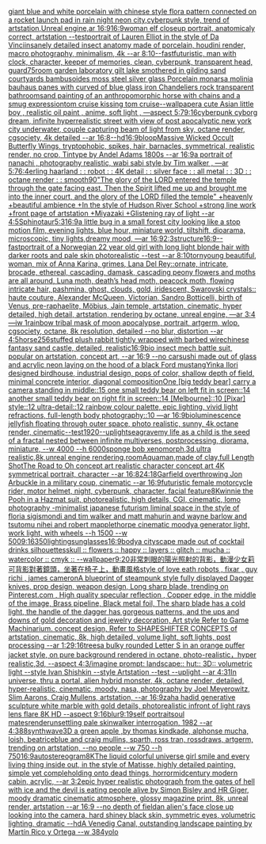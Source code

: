 [giant blue and white porcelain with chinese style flora pattern connected on a rocket launch pad in rain night neon city,cyberpunk style, trend of artstation,Unreal engine,ar 16:9](https://www.ebank.nz/aiartgenerator?category=giant%2520blue%2520and%2520white%2520porcelain%2520with%2520chinese%2520style%2520flora%2520pattern%2520connected%2520on%2520a%2520rocket%2520launch%2520pad%2520in%2520rain%2520night%2520neon%2520city%2Ccyberpunk%2520style%2C%2520trend%2520of%2520artstation%2CUnreal%2520engine%2Car%252016%3A9)[16:9](https://www.ebank.nz/aiartgenerator?category=16%3A9)[woman elf closeup portrait, anatomicaly correct, artstation --test](https://www.ebank.nz/aiartgenerator?category=woman%2520elf%2520closeup%2520portrait%2C%2520anatomicaly%2520correct%2C%2520artstation%2520--test)[portrait of Lauren Elliot in the style of Da Vinci](https://www.ebank.nz/aiartgenerator?category=portrait%2520of%2520Lauren%2520Elliot%2520in%2520the%2520style%2520of%2520Da%2520Vinci)[insanely detailed insect anatomy made of porcelain, houdini render, macro photography,  minimalism, 4k --ar 8:10](https://www.ebank.nz/aiartgenerator?category=insanely%2520detailed%2520insect%2520anatomy%2520made%2520of%2520porcelain%2C%2520houdini%2520render%2C%2520macro%2520photography%2C%2520%2520minimalism%2C%25204k%2520--ar%25208%3A10)[--fast](https://www.ebank.nz/aiartgenerator?category=--fast)[futuristic, man with clock, character, keeper of memories, clean, cyberpunk, transparent head, guard](https://www.ebank.nz/aiartgenerator?category=futuristic%2C%2520man%2520with%2520clock%2C%2520character%2C%2520keeper%2520of%2520memories%2C%2520clean%2C%2520cyberpunk%2C%2520transparent%2520head%2C%2520guard)[75](https://www.ebank.nz/aiartgenerator?category=75)[room garden laboratory  gilt lake  smothered in gilding sand courtyards bambusoides moss steel silver glass  Porcelain monarsa molinia bauhaus panes with  curved of blue glass iron Chandeliers  rock transparent bathroom](https://www.ebank.nz/aiartgenerator?category=room%2520garden%2520laboratory%2520%2520gilt%2520lake%2520%2520smothered%2520in%2520gilding%2520sand%2520courtyards%2520bambusoides%2520moss%2520steel%2520silver%2520glass%2520%2520Porcelain%2520monarsa%2520molinia%2520bauhaus%2520panes%2520with%2520%2520curved%2520of%2520blue%2520glass%2520iron%2520Chandeliers%2520%2520rock%2520transparent%2520bathroom)[sand painting of an anthropomorphic horse with chains and a smug expression](https://www.ebank.nz/aiartgenerator?category=sand%2520painting%2520of%2520an%2520anthropomorphic%2520horse%2520with%2520chains%2520and%2520a%2520smug%2520expression)[tom cruise kissing tom cruise](https://www.ebank.nz/aiartgenerator?category=tom%2520cruise%2520kissing%2520tom%2520cruise)[--wallpaper](https://www.ebank.nz/aiartgenerator?category=--wallpaper)[a cute Asian little boy , realistic oil paint , anime, soft light , —aspect 5:7](https://www.ebank.nz/aiartgenerator?category=a%2520cute%2520Asian%2520little%2520boy%2520%2C%2520realistic%2520oil%2520paint%2520%2C%2520anime%2C%2520soft%2520light%2520%2C%2520%E2%80%94aspect%25205%3A7)[9:16](https://www.ebank.nz/aiartgenerator?category=9%3A16)[cyberpunk cyborg dream, infinite hyperrealistic street with view of post apocalyptic new york city underwater, couple capturing beam of light from sky, octane render, cgsociety, 4k detailed --ar 16:8](https://www.ebank.nz/aiartgenerator?category=cyberpunk%2520cyborg%2520dream%2C%2520infinite%2520hyperrealistic%2520street%2520with%2520view%2520of%2520post%2520apocalyptic%2520new%2520york%2520city%2520underwater%2C%2520couple%2520capturing%2520beam%2520of%2520light%2520from%2520sky%2C%2520octane%2520render%2C%2520cgsociety%2C%25204k%2520detailed%2520--ar%252016%3A8)[--hd](https://www.ebank.nz/aiartgenerator?category=--hd)[16:9](https://www.ebank.nz/aiartgenerator?category=16%3A9)[bloop](https://www.ebank.nz/aiartgenerator?category=bloop)[Massive Wicked Occult Butterfly Wings, tryptophobic, spikes, hair, barnacles, symmetrical, realistic render, no crop, Tintype by Andel Adams 1800s --ar 16:9](https://www.ebank.nz/aiartgenerator?category=Massive%2520Wicked%2520Occult%2520Butterfly%2520Wings%2C%2520tryptophobic%2C%2520spikes%2C%2520hair%2C%2520barnacles%2C%2520symmetrical%2C%2520realistic%2520render%2C%2520no%2520crop%2C%2520Tintype%2520by%2520Andel%2520Adams%25201800s%2520--ar%252016%3A9)[a portrait of nanachi , photography realistic, wabi sabi style,by Tim walker , —ar 5:7](https://www.ebank.nz/aiartgenerator?category=a%2520portrait%2520of%2520nanachi%2520%2C%2520photography%2520realistic%2C%2520wabi%2520sabi%2520style%2Cby%2520Tim%2520walker%2520%2C%2520%E2%80%94ar%25205%3A7)[6:4](https://www.ebank.nz/aiartgenerator?category=6%3A4)[erling haarland : : robot : : 4K detail : : silver face : : all metal : : 3D : : octane render : : smooth](https://www.ebank.nz/aiartgenerator?category=erling%2520haarland%2520%3A%2520%3A%2520robot%2520%3A%2520%3A%25204K%2520detail%2520%3A%2520%3A%2520silver%2520face%2520%3A%2520%3A%2520all%2520metal%2520%3A%2520%3A%25203D%2520%3A%2520%3A%2520octane%2520render%2520%3A%2520%3A%2520smooth)[90](https://www.ebank.nz/aiartgenerator?category=90)["The glory of the LORD entered the temple through the gate facing east. Then the Spirit lifted me up and brought me into the inner court, and the glory of the LORD filled the temple" +heavenly +beautiful ambience +In the style of Hudson River School +strong line work +front page of artstation +Miyazaki +Glistening ray of light --ar 4:5](https://www.ebank.nz/aiartgenerator?category=%22The%2520glory%2520of%2520the%2520LORD%2520entered%2520the%2520temple%2520through%2520the%2520gate%2520facing%2520east.%2520Then%2520the%2520Spirit%2520lifted%2520me%2520up%2520and%2520brought%2520me%2520into%2520the%2520inner%2520court%2C%2520and%2520the%2520glory%2520of%2520the%2520LORD%2520filled%2520the%2520temple%22%2520%2Bheavenly%2520%2Bbeautiful%2520ambience%2520%2BIn%2520the%2520style%2520of%2520Hudson%2520River%2520School%2520%2Bstrong%2520line%2520work%2520%2Bfront%2520page%2520of%2520artstation%2520%2BMiyazaki%2520%2BGlistening%2520ray%2520of%2520light%2520--ar%25204%3A5)[Sphinotaur](https://www.ebank.nz/aiartgenerator?category=Sphinotaur)[5:3](https://www.ebank.nz/aiartgenerator?category=5%3A3)[16:9](https://www.ebank.nz/aiartgenerator?category=16%3A9)[a little bug in a small forest city looking like a stop motion film, evening lights, blue hour, miniature world, tiltshift, dioarama, microscopic, tiny lights,dreamy mood, —ar 16:9](https://www.ebank.nz/aiartgenerator?category=a%2520little%2520bug%2520in%2520a%2520small%2520forest%2520city%2520looking%2520like%2520a%2520stop%2520motion%2520film%2C%2520evening%2520lights%2C%2520blue%2520hour%2C%2520miniature%2520world%2C%2520tiltshift%2C%2520dioarama%2C%2520microscopic%2C%2520tiny%2520lights%2Cdreamy%2520mood%2C%2520%E2%80%94ar%252016%3A9)[2:3](https://www.ebank.nz/aiartgenerator?category=2%3A3)[structure](https://www.ebank.nz/aiartgenerator?category=structure)[16:9](https://www.ebank.nz/aiartgenerator?category=16%3A9)[--fast](https://www.ebank.nz/aiartgenerator?category=--fast)[portrait of a Norwegian 22 year old girl with long light blonde hair with darker roots and pale skin photorealistic --test --ar 8:10](https://www.ebank.nz/aiartgenerator?category=portrait%2520of%2520a%2520Norwegian%252022%2520year%2520old%2520girl%2520with%2520long%2520light%2520blonde%2520hair%2520with%2520darker%2520roots%2520and%2520pale%2520skin%2520photorealistic%2520--test%2520--ar%25208%3A10)[torn](https://www.ebank.nz/aiartgenerator?category=torn)[young beautiful, woman, mix of Anna Karina, grimes, Lana Del Rey::ornate, intricate, brocade, ethereal, cascading, damask, cascading peony flowers and moths are all around, Luna moth, death’s head moth, peacock moth, flowing intricate hair, pashmina, ghost, clouds, gold, iridescent, Swarovski crystals:: haute couture, Alexander McQueen, Victorian, Sandro Botticelli, birth of Venus, pre-raphaelite, Möbius, Jain temple, artstation, cinematic, hyper detailed, high detail, artstation, rendering by octane, unreal engine, —ar 3:4 —iw 1](https://www.ebank.nz/aiartgenerator?category=young%2520beautiful%2C%2520woman%2C%2520mix%2520of%2520Anna%2520Karina%2C%2520grimes%2C%2520Lana%2520Del%2520Rey%3A%3Aornate%2C%2520intricate%2C%2520brocade%2C%2520ethereal%2C%2520cascading%2C%2520damask%2C%2520cascading%2520peony%2520flowers%2520and%2520moths%2520are%2520all%2520around%2C%2520Luna%2520moth%2C%2520death%E2%80%99s%2520head%2520moth%2C%2520peacock%2520moth%2C%2520flowing%2520intricate%2520hair%2C%2520pashmina%2C%2520ghost%2C%2520clouds%2C%2520gold%2C%2520iridescent%2C%2520Swarovski%2520crystals%3A%3A%2520haute%2520couture%2C%2520Alexander%2520McQueen%2C%2520Victorian%2C%2520Sandro%2520Botticelli%2C%2520birth%2520of%2520Venus%2C%2520pre-raphaelite%2C%2520M%C3%B6bius%2C%2520Jain%2520temple%2C%2520artstation%2C%2520cinematic%2C%2520hyper%2520detailed%2C%2520high%2520detail%2C%2520artstation%2C%2520rendering%2520by%2520octane%2C%2520unreal%2520engine%2C%2520%E2%80%94ar%25203%3A4%2520%E2%80%94iw%25201)[rainbow tribal mask of moon apocalypse, portrait, artgerm, wlop, cgsociety, octane, 8k resolution, detailed --no blur, distortion --ar 4:5](https://www.ebank.nz/aiartgenerator?category=rainbow%2520tribal%2520mask%2520of%2520moon%2520apocalypse%2C%2520portrait%2C%2520artgerm%2C%2520wlop%2C%2520cgsociety%2C%2520octane%2C%25208k%2520resolution%2C%2520detailed%2520--no%2520blur%2C%2520distortion%2520--ar%25204%3A5)[horse](https://www.ebank.nz/aiartgenerator?category=horse)[256](https://www.ebank.nz/aiartgenerator?category=256)[stuffed plush rabbit tightly wrapped with barbed wire](https://www.ebank.nz/aiartgenerator?category=stuffed%2520plush%2520rabbit%2520tightly%2520wrapped%2520with%2520barbed%2520wire)[chinese fantasy sand castle, detailed, realistic](https://www.ebank.nz/aiartgenerator?category=chinese%2520fantasy%2520sand%2520castle%2C%2520detailed%2C%2520realistic)[16:9](https://www.ebank.nz/aiartgenerator?category=16%3A9)[bio insect mech battle suit, popular on artstation, concept art, --ar 16:9 --no car](https://www.ebank.nz/aiartgenerator?category=bio%2520insect%2520mech%2520battle%2520suit%2C%2520popular%2520on%2520artstation%2C%2520concept%2520art%2C%2520--ar%252016%3A9%2520--no%2520car)[sushi made out of glass and acrylic neon laying on the hood of a black Ford mustang](https://www.ebank.nz/aiartgenerator?category=sushi%2520made%2520out%2520of%2520glass%2520and%2520acrylic%2520neon%2520laying%2520on%2520the%2520hood%2520of%2520a%2520black%2520Ford%2520mustang)[Yinka Ilori designed birdhouse, industrial design, pops of color, shallow depth of field, minimal concrete interior, diagonal composition](https://www.ebank.nz/aiartgenerator?category=Yinka%2520Ilori%2520designed%2520birdhouse%2C%2520industrial%2520design%2C%2520pops%2520of%2520color%2C%2520shallow%2520depth%2520of%2520field%2C%2520minimal%2520concrete%2520interior%2C%2520diagonal%2520composition)[One [big teddy bear] carry a camera standing in middle::15 one small teddy bear on left fit in screen::14 another small teddy bear on right fit in screen::14 [Melbourne]::10 [Pixar] style::12 ultra-detail::12 rainbow colour palette, epic lighting, vivid light refractions, full-length body photography::10 —ar 16:9](https://www.ebank.nz/aiartgenerator?category=One%2520%5Bbig%2520teddy%2520bear%5D%2520carry%2520a%2520camera%2520standing%2520in%2520middle%3A%3A15%2520one%2520small%2520teddy%2520bear%2520on%2520left%2520fit%2520in%2520screen%3A%3A14%2520another%2520small%2520teddy%2520bear%2520on%2520right%2520fit%2520in%2520screen%3A%3A14%2520%5BMelbourne%5D%3A%3A10%2520%5BPixar%5D%2520style%3A%3A12%2520ultra-detail%3A%3A12%2520rainbow%2520colour%2520palette%2C%2520epic%2520lighting%2C%2520vivid%2520light%2520refractions%2C%2520full-length%2520body%2520photography%3A%3A10%2520%E2%80%94ar%252016%3A9)[bioluminescence jellyfish floating through outer space, photo realistic, sunny, 4k,octane render, cinematic](https://www.ebank.nz/aiartgenerator?category=bioluminescence%2520jellyfish%2520floating%2520through%2520outer%2520space%2C%2520photo%2520realistic%2C%2520sunny%2C%25204k%2Coctane%2520render%2C%2520cinematic)[--test](https://www.ebank.nz/aiartgenerator?category=--test)[1920](https://www.ebank.nz/aiartgenerator?category=1920)[--uplight](https://www.ebank.nz/aiartgenerator?category=--uplight)[seagrave](https://www.ebank.nz/aiartgenerator?category=seagrave)[my life as a child is the seed of a fractal nested between infinite multiverses, postprocessing, diorama, miniature, --w 4000 --h 6000](https://www.ebank.nz/aiartgenerator?category=my%2520life%2520as%2520a%2520child%2520is%2520the%2520seed%2520of%2520a%2520fractal%2520nested%2520between%2520infinite%2520multiverses%2C%2520postprocessing%2C%2520diorama%2C%2520miniature%2C%2520--w%25204000%2520--h%25206000)[sponge bob xenomorph,3d,ultra realistic,8k,unreal engine rendering,](https://www.ebank.nz/aiartgenerator?category=sponge%2520bob%2520xenomorph%2C3d%2Cultra%2520realistic%2C8k%2Cunreal%2520engine%2520rendering%2C)[room](https://www.ebank.nz/aiartgenerator?category=room)[Aquaman,made of clay,full Length Shot](https://www.ebank.nz/aiartgenerator?category=Aquaman%2Cmade%2520of%2520clay%2Cfull%2520Length%2520Shot)[The Road to Oh concept art realistic character concept art 4K symmetrical portrait, character --ar 16:8](https://www.ebank.nz/aiartgenerator?category=The%2520Road%2520to%2520Oh%2520concept%2520art%2520realistic%2520character%2520concept%2520art%25204K%2520symmetrical%2520portrait%2C%2520character%2520--ar%252016%3A8)[24:18](https://www.ebank.nz/aiartgenerator?category=24%3A18)[Garfield overthrowing Jon Arbuckle in a military coup, cinematic --ar 16:9](https://www.ebank.nz/aiartgenerator?category=Garfield%2520overthrowing%2520Jon%2520Arbuckle%2520in%2520a%2520military%2520coup%2C%2520cinematic%2520--ar%252016%3A9)[futuristic  female motorcycle rider, motor helmet, night, cyberpunk, character, facial feature](https://www.ebank.nz/aiartgenerator?category=futuristic%2520%2520female%2520motorcycle%2520rider%2C%2520motor%2520helmet%2C%2520night%2C%2520cyberpunk%2C%2520character%2C%2520facial%2520feature)[8K](https://www.ebank.nz/aiartgenerator?category=8K)[winnie the Pooh in a Hazmat suit, photorealistic, high details, CGI, cinematic, lomo photography -](https://www.ebank.nz/aiartgenerator?category=winnie%2520the%2520Pooh%2520in%2520a%2520Hazmat%2520suit%2C%2520photorealistic%2C%2520high%2520details%2C%2520CGI%2C%2520cinematic%2C%2520lomo%2520photography%2520-)[minimalist japanese futurism liminal space in the style of floria sigismondi and tim walker and matt mahurin and wayne barlow and tsutomu nihei and robert mapplethorpe cinematic moody](https://www.ebank.nz/aiartgenerator?category=minimalist%2520japanese%2520futurism%2520liminal%2520space%2520in%2520the%2520style%2520of%2520floria%2520sigismondi%2520and%2520tim%2520walker%2520and%2520matt%2520mahurin%2520and%2520wayne%2520barlow%2520and%2520tsutomu%2520nihei%2520and%2520robert%2520mapplethorpe%2520cinematic%2520moody)[a generator light, work light, with wheels --h 1500 --w 500](https://www.ebank.nz/aiartgenerator?category=a%2520generator%2520light%2C%2520work%2520light%2C%2520with%2520wheels%2520--h%25201500%2520--w%2520500)[9:16](https://www.ebank.nz/aiartgenerator?category=9%3A16)[350](https://www.ebank.nz/aiartgenerator?category=350)[lighting](https://www.ebank.nz/aiartgenerator?category=lighting)[sunglasses](https://www.ebank.nz/aiartgenerator?category=sunglasses)[16:9](https://www.ebank.nz/aiartgenerator?category=16%3A9)[body](https://www.ebank.nz/aiartgenerator?category=body)[a cityscape made out of cocktail drinks silhouettes](https://www.ebank.nz/aiartgenerator?category=a%2520cityscape%2520made%2520out%2520of%2520cocktail%2520drinks%2520silhouettes)[skull :: flowers :: happy :: layers :: glitch :: mucha :: watercolor :: cmyk :: --wallpaper](https://www.ebank.nz/aiartgenerator?category=skull%2520%3A%3A%2520flowers%2520%3A%3A%2520happy%2520%3A%3A%2520layers%2520%3A%3A%2520glitch%2520%3A%3A%2520mucha%2520%3A%3A%2520watercolor%2520%3A%3A%2520cmyk%2520%3A%3A%2520--wallpaper)[9:20](https://www.ebank.nz/aiartgenerator?category=9%3A20)[非常刺眼的陽光照射的背影，動漫少女莉可背影對著鏡頭，坐著在椅子上，動畫風格](https://www.ebank.nz/aiartgenerator?category=%E9%9D%9E%E5%B8%B8%E5%88%BA%E7%9C%BC%E7%9A%84%E9%99%BD%E5%85%89%E7%85%A7%E5%B0%84%E7%9A%84%E8%83%8C%E5%BD%B1%EF%BC%8C%E5%8B%95%E6%BC%AB%E5%B0%91%E5%A5%B3%E8%8E%89%E5%8F%AF%E8%83%8C%E5%BD%B1%E5%B0%8D%E8%91%97%E9%8F%A1%E9%A0%AD%EF%BC%8C%E5%9D%90%E8%91%97%E5%9C%A8%E6%A4%85%E5%AD%90%E4%B8%8A%EF%BC%8C%E5%8B%95%E7%95%AB%E9%A2%A8%E6%A0%BC)[style of love eath robots , fixar , guy richi , james cameron](https://www.ebank.nz/aiartgenerator?category=style%2520of%2520love%2520eath%2520robots%2520%2C%2520fixar%2520%2C%2520guy%2520richi%2520%2C%2520james%2520cameron)[A blueprint of steampunk style fully displayed Dagger knives, prop design, weapon design, Long sharp blade,  trending on Pinterest.com  , High quality specular reflection ,  Copper  edge, in the middle of the image, Brass pipeline,  Black metal foil,  The sharp blade has a cold light, the handle of the dagger has gorgeous patterns, and the ups and downs of gold decoration and jewelry decoration, Art style Refer to Game Machinarium.  concept design, Refer to SHAPESHIFTER CONCEPTS  of artstation, cinematic,  8k, high detailed,  volume light,  soft lights,  post processing    --ar 1:2](https://www.ebank.nz/aiartgenerator?category=A%2520blueprint%2520of%2520steampunk%2520style%2520fully%2520displayed%2520Dagger%2520knives%2C%2520prop%2520design%2C%2520weapon%2520design%2C%2520Long%2520sharp%2520blade%2C%2520%2520trending%2520on%2520Pinterest.com%2520%2520%2C%2520High%2520quality%2520specular%2520reflection%2520%2C%2520%2520Copper%2520%2520edge%2C%2520in%2520the%2520middle%2520of%2520the%2520image%2C%2520Brass%2520pipeline%2C%2520%2520Black%2520metal%2520foil%2C%2520%2520The%2520sharp%2520blade%2520has%2520a%2520cold%2520light%2C%2520the%2520handle%2520of%2520the%2520dagger%2520has%2520gorgeous%2520patterns%2C%2520and%2520the%2520ups%2520and%2520downs%2520of%2520gold%2520decoration%2520and%2520jewelry%2520decoration%2C%2520Art%2520style%2520Refer%2520to%2520Game%2520Machinarium.%2520%2520concept%2520design%2C%2520Refer%2520to%2520SHAPESHIFTER%2520CONCEPTS%2520%2520of%2520artstation%2C%2520cinematic%2C%2520%25208k%2C%2520high%2520detailed%2C%2520%2520volume%2520light%2C%2520%2520soft%2520lights%2C%2520%2520post%2520processing%2520%2520%2520%2520--ar%25201%3A2)[9:16](https://www.ebank.nz/aiartgenerator?category=9%3A16)[trees](https://www.ebank.nz/aiartgenerator?category=trees)[a bulky rounded Letter S in an orange puffer jacket style, on pure background rendered in octane, photo-realistic，hyper realistic,3d, --aspect 4:3](https://www.ebank.nz/aiartgenerator?category=a%2520bulky%2520rounded%2520Letter%2520S%2520in%2520an%2520orange%2520puffer%2520jacket%2520style%2C%2520on%2520pure%2520background%2520rendered%2520in%2520octane%2C%2520photo-realistic%EF%BC%8Chyper%2520realistic%2C3d%2C%2520--aspect%25204%3A3)[/imagine prompt: landscape:: hut:: 3D:: volumetric light --style Ivan Shishkin --style Artstation --test --uplight --ar 4:3](https://www.ebank.nz/aiartgenerator?category=/imagine%2520prompt%3A%2520landscape%3A%3A%2520hut%3A%3A%25203D%3A%3A%2520volumetric%2520light%2520--style%2520Ivan%2520Shishkin%2520--style%2520Artstation%2520--test%2520--uplight%2520--ar%25204%3A3)[1](https://www.ebank.nz/aiartgenerator?category=1)[In universe, thru a portal, alien hybrid monster, 4k, octane render, detailed, hyper-realistic, cinematic, moody, nasa, photography by Joel Meyerowitz, Slim Aarons, Craig Mullens, artstation, --ar 16:9](https://www.ebank.nz/aiartgenerator?category=In%2520universe%2C%2520thru%2520a%2520portal%2C%2520alien%2520hybrid%2520monster%2C%25204k%2C%2520octane%2520render%2C%2520detailed%2C%2520hyper-realistic%2C%2520cinematic%2C%2520moody%2C%2520nasa%2C%2520photography%2520by%2520Joel%2520Meyerowitz%2C%2520Slim%2520Aarons%2C%2520Craig%2520Mullens%2C%2520artstation%2C%2520--ar%252016%3A9)[zaha hadid generative sculpture white marble with gold details, photorealistic infront of light rays lens flare 8K HD --aspect 9:16](https://www.ebank.nz/aiartgenerator?category=zaha%2520hadid%2520generative%2520sculpture%2520white%2520marble%2520with%2520gold%2520details%2C%2520photorealistic%2520infront%2520of%2520light%2520rays%2520lens%2520flare%25208K%2520HD%2520--aspect%25209%3A16)[blur](https://www.ebank.nz/aiartgenerator?category=blur)[9:19](https://www.ebank.nz/aiartgenerator?category=9%3A19)[self portrait](https://www.ebank.nz/aiartgenerator?category=self%2520portrait)[soul mates](https://www.ebank.nz/aiartgenerator?category=soul%2520mates)[render](https://www.ebank.nz/aiartgenerator?category=render)[unsettling pale skinwalker interrogation, 1982 --ar 4:3](https://www.ebank.nz/aiartgenerator?category=unsettling%2520pale%2520skinwalker%2520interrogation%2C%25201982%2520--ar%25204%3A3)[88](https://www.ebank.nz/aiartgenerator?category=88)[synthwave](https://www.ebank.nz/aiartgenerator?category=synthwave)[3D a green apple ,by thomas kindkade, alphonse mucha, loish, beatriceblue and craig mullins, sparth, ross tran, rossdraws, artgerm, trending on artstation, --no people --w 750 --h 750](https://www.ebank.nz/aiartgenerator?category=3D%2520a%2520green%2520apple%2520%2Cby%2520thomas%2520kindkade%2C%2520alphonse%2520mucha%2C%2520loish%2C%2520beatriceblue%2520and%2520craig%2520mullins%2C%2520sparth%2C%2520ross%2520tran%2C%2520rossdraws%2C%2520artgerm%2C%2520trending%2520on%2520artstation%2C%2520--no%2520people%2520--w%2520750%2520--h%2520750)[16:9](https://www.ebank.nz/aiartgenerator?category=16%3A9)[autostereogram](https://www.ebank.nz/aiartgenerator?category=autostereogram)[8K](https://www.ebank.nz/aiartgenerator?category=8K)[The liquid colorful universe girl smile and every living thing inside out, in the style of Matisse, highly detailed painting, simple yet comple](https://www.ebank.nz/aiartgenerator?category=The%2520liquid%2520colorful%2520universe%2520girl%2520smile%2520and%2520every%2520living%2520thing%2520inside%2520out%2C%2520in%2520the%2520style%2520of%2520Matisse%2C%2520highly%2520detailed%2520painting%2C%2520simple%2520yet%2520comple)[holding onto dead things, horror](https://www.ebank.nz/aiartgenerator?category=holding%2520onto%2520dead%2520things%2C%2520horror)[midcentury modern cabin, acrylic, --ar 3:2](https://www.ebank.nz/aiartgenerator?category=midcentury%2520modern%2520cabin%2C%2520acrylic%2C%2520--ar%25203%3A2)[epic hyper realistic photograph from the gates of hell with ice and the devil is eating people alive by Simon Bisley and HR Giger, moody dramatic cinematic atmosphere, glossy magazine print, 8k, unreal render, artstation --ar 16:9 --no depth of field](https://www.ebank.nz/aiartgenerator?category=epic%2520hyper%2520realistic%2520photograph%2520from%2520the%2520gates%2520of%2520hell%2520with%2520ice%2520and%2520the%2520devil%2520is%2520eating%2520people%2520alive%2520by%2520Simon%2520Bisley%2520and%2520HR%2520Giger%2C%2520moody%2520dramatic%2520cinematic%2520atmosphere%2C%2520glossy%2520magazine%2520print%2C%25208k%2C%2520unreal%2520render%2C%2520artstation%2520--ar%252016%3A9%2520--no%2520depth%2520of%2520field)[an alien's face close up looking into the camera, hard shiney black skin, symmetric eyes, volumetric lighting, dramatic --hd](https://www.ebank.nz/aiartgenerator?category=an%2520alien%27s%2520face%2520close%2520up%2520looking%2520into%2520the%2520camera%2C%2520hard%2520shiney%2520black%2520skin%2C%2520symmetric%2520eyes%2C%2520volumetric%2520lighting%2C%2520dramatic%2520--hd)[A Venedig Canal, outstanding landscape painting by Martín Rico y Ortega  --w 384](https://www.ebank.nz/aiartgenerator?category=A%2520Venedig%2520Canal%2C%2520outstanding%2520landscape%2520painting%2520by%2520Mart%C3%ADn%2520Rico%2520y%2520Ortega%2520%2520--w%2520384)[yolo](https://www.ebank.nz/aiartgenerator?category=yolo)